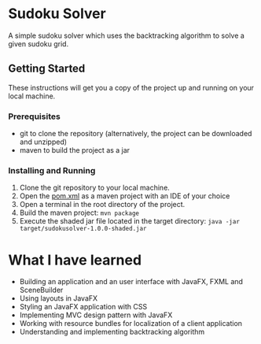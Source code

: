 # Sudoku Solver

A simple sudoku solver which uses the backtracking algorithm to solve a given sudoku grid.

## Getting Started

These instructions will get you a copy of the project up and running on your local machine.

### Prerequisites

- git to clone the repository (alternatively, the project can be downloaded and unzipped)
- maven to build the project as a jar

### Installing and Running

1. Clone the git repository to your local machine.
2. Open the [pom.xml](pom.xml) as a maven project with an IDE of your choice
3. Open a terminal in the root directory of the project.
4. Build the maven project: `mvn package`
5. Execute the shaded jar file located in the target directory: `java -jar target/sudokusolver-1.0.0-shaded.jar`

# What I have learned

- Building an application and an user interface with JavaFX, FXML and SceneBuilder
- Using layouts in JavaFX
- Styling an JavaFX application with CSS
- Implementing MVC design pattern with JavaFX
- Working with resource bundles for localization of a client application
- Understanding and implementing backtracking algorithm
